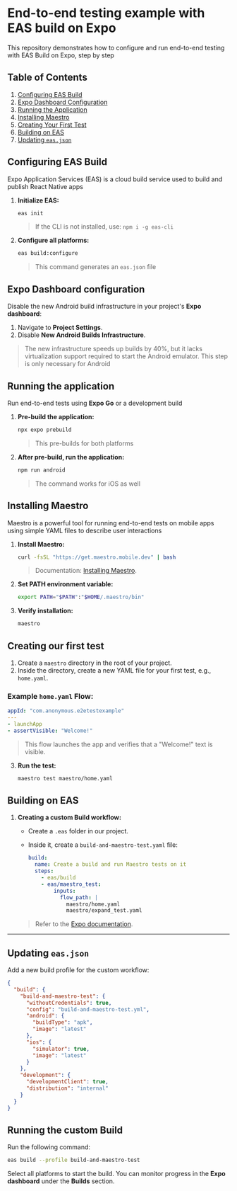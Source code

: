 # End-to-end testing example with EAS build on Expo

This repository demonstrates how to configure and run end-to-end testing with EAS Build on Expo, step by step

## Table of Contents

1. [Configuring EAS Build](#configuring-eas-build)
2. [Expo Dashboard Configuration](#expo-dashboard-configuration)
3. [Running the Application](#running-the-application)
4. [Installing Maestro](#installing-maestro)
5. [Creating Your First Test](#creating-your-first-test)
6. [Building on EAS](#building-on-eas)
7. [Updating `eas.json`](#updating-easjson)

## Configuring EAS Build

Expo Application Services (EAS) is a cloud build service used to build and publish React Native apps

1. **Initialize EAS:**

   ```bash
   eas init
   ```

   > If the CLI is not installed, use: `npm i -g eas-cli`

2. **Configure all platforms:**

   ```bash
   eas build:configure
   ```

   > This command generates an `eas.json` file

## Expo Dashboard configuration

Disable the new Android build infrastructure in your project's **Expo dashboard**:

1. Navigate to **Project Settings**.
2. Disable **New Android Builds Infrastructure**.

> The new infrastructure speeds up builds by 40%, but it lacks virtualization support required to start the Android emulator. This step is only necessary for Android

## Running the application

Run end-to-end tests using **Expo Go** or a development build

1. **Pre-build the application:**

   ```bash
   npx expo prebuild
   ```

   > This pre-builds for both platforms

2. **After pre-build, run the application:**

   ```bash
   npm run android
   ```

   > The command works for iOS as well

## Installing Maestro

Maestro is a powerful tool for running end-to-end tests on mobile apps using simple YAML files to describe user interactions

1. **Install Maestro:**

   ```bash
   curl -fsSL "https://get.maestro.mobile.dev" | bash
   ```

   > Documentation: [Installing Maestro](https://maestro.mobile.dev/getting-started/installing-maestro).

2. **Set PATH environment variable:**

   ```bash
   export PATH="$PATH":"$HOME/.maestro/bin"
   ```

3. **Verify installation:**

   ```bash
   maestro
   ```

## Creating our first test

1. Create a `maestro` directory in the root of your project.
2. Inside the directory, create a new YAML file for your first test, e.g., `home.yaml`.

### Example `home.yaml` Flow:

```yaml
appId: "com.anonymous.e2etestexample"
---
- launchApp
- assertVisible: "Welcome!"
```

> This flow launches the app and verifies that a "Welcome!" text is visible.

3. **Run the test:**

   ```bash
   maestro test maestro/home.yaml
   ```

## Building on EAS

1. **Creating a custom Build workflow:**

   - Create a `.eas` folder in our project.
   - Inside it, create a `build-and-maestro-test.yaml` file:

     ```yaml
     build:
       name: Create a build and run Maestro tests on it
       steps:
         - eas/build
         - eas/maestro_test:
             inputs:
               flow_path: |
                 maestro/home.yaml
                 maestro/expand_test.yaml
     ```

   > Refer to the [Expo documentation](https://docs.expo.dev/build-reference/e2e-tests/#create-a-custom-build-workflow-for-running-maestro-e2e-tests).

---

## Updating `eas.json`

Add a new build profile for the custom workflow:

```json
{
  "build": {
    "build-and-maestro-test": {
      "withoutCredentials": true,
      "config": "build-and-maestro-test.yml",
      "android": {
        "buildType": "apk",
        "image": "latest"
      },
      "ios": {
        "simulator": true,
        "image": "latest"
      }
    },
    "development": {
      "developmentClient": true,
      "distribution": "internal"
    }
  }
}
```

## Running the custom Build

Run the following command:

```bash
eas build --profile build-and-maestro-test
```

Select all platforms to start the build. You can monitor progress in the **Expo dashboard** under the **Builds** section.
